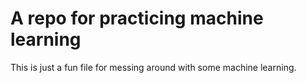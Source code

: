 # A repo for practicing machine learning

This is just a fun file for messing around with some machine learning.
